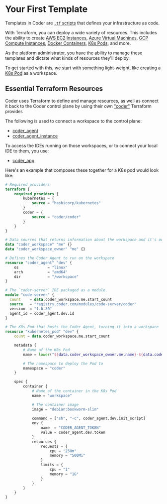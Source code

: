 # Your First Template

Templates in Coder are [`.tf` scripts](https://developer.hashicorp.com/terraform/intro) that defines your infrastructure as code. 

With Terraform, you can deploy a wide variety of resources. This includes the ability to create [AWS EC2 Instances](https://registry.terraform.io/providers/hashicorp/aws/latest/docs/resources/instance), [Azure Virtual Machines](https://registry.terraform.io/providers/hashicorp/azurerm/latest/docs/resources/virtual_machine), [GCP Compute Instances](https://registry.terraform.io/providers/hashicorp/google/latest/docs/resources/compute_instance), [Docker Containers](https://registry.terraform.io/providers/kreuzwerker/docker/latest/docs/resources/container), [K8s Pods](https://registry.terraform.io/providers/hashicorp/kubernetes/latest/docs/resources/pod), and more.

As the platform administrator, you have the ability to manage these templates and dictate what kinds of resources they'll deploy.

To get started with this, we start with something light-weight, like creating a [K8s Pod]((https://registry.terraform.io/providers/hashicorp/kubernetes/latest/docs/resources/pod)) as a workspace.

## Essential Terraform Resources

Coder uses Terraform to define and manage resources, as well as connect it back to the Coder control plane by using their own ["coder"](https://registry.terraform.io/providers/coder/coder/latest/docs) Terraform provider.

The following is used to connect a workspace to the control plane:

- [coder_agent](https://registry.terraform.io/providers/coder/coder/latest/docs/resources/agent)
- [coder_agent_instance](https://registry.terraform.io/providers/coder/coder/latest/docs/resources/agent_instance)

To access the IDEs running on those workspaces, or to connect your local IDE to them, you use:

- [coder_app](https://registry.terraform.io/providers/coder/coder/latest/docs/resources/app)

Here's an example that composes these together for a K8s pod would look like:

```terraform
# Required providers
terraform {
    required_providers {
        kubernetes = {
            source = "hashicorp/kubernetes"
        } 
        coder = {
            source = "coder/coder"
        }
    }
}

# Data sources that returns information about the workspace and it's owner
data "coder_workspace" "me" {}
data "coder_workspace_owner" "me" {}

# Defines the Coder Agent to run on the workspace
resource "coder_agent" "dev" {
    os             = "linux"
    arch           = "amd64"
    dir            = "/workspace"
}

# The `coder-server` IDE packaged as a module.
module "code-server" {
  count    = data.coder_workspace.me.start_count
  source   = "registry.coder.com/modules/code-server/coder"
  version  = "1.0.30"
  agent_id = coder_agent.dev.id
}

# The K8s Pod that hosts the Coder Agent, turning it into a workspace
resource "kubernetes_pod" "dev" {
    count = data.coder_workspace.me.start_count

    metadata {
        # Name of the K8s Pod
        name = lower("${data.coder_workspace_owner.me.name}-${data.coder_workspace.me.name}")

        # The namespace to deploy the Pod to
        namespace = "coder"
    }

    spec {
        container {
            # Name of the container in the K8s Pod
            name = "workspace"

            # The container image
            image = "debian:bookworm-slim"
            
            command = ["sh", "-c", coder_agent.dev.init_script]
            env {
                name  = "CODER_AGENT_TOKEN"
                value = coder_agent.dev.token
            }
            resources {
                requests = {
                    cpu = "250m"
                    memory = "500Mi"
                }
                limits = {
                    cpu = "1"
                    memory = "1G"
                }
            }
        }
    }
}
```
